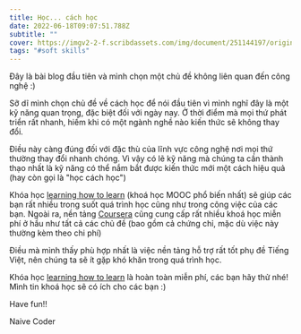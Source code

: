 ```yaml
---
title: Học... cách học
date: 2022-06-18T09:07:51.788Z
subtitle: ""
cover: https://imgv2-2-f.scribdassets.com/img/document/251144197/original/ad6b80ef0a/1579388196?v=1
tags: "#soft skills"
---
```

Đây là bài blog đầu tiên và mình chọn một chủ đề không liên quan đến công nghệ :)

Sỡ dĩ mình chọn chủ đề về cách học để nói đầu tiên vì mình nghĩ đây là một kỹ năng quan trọng, đặc biệt đối với ngày nay. Ở thời điểm mà mọi thứ phát triển rất nhanh, hiếm khi có một ngành nghề nào kiến thức sẽ không thay đổi.

Điều này càng đúng đối với đặc thù của lĩnh vực công nghệ nơi mọi thứ thường thay đổi nhanh chóng. Vì vậy có lẽ kỹ năng mà chúng ta cần thành thạo nhất là kỹ năng có thể nắm bắt được kiến thức mới một cách hiệu quả (hay còn gọi là "học cách học")

Khóa học [learning how to learn](https://www.coursera.org/learn/learning-how-to-learn?) (khoá học MOOC phổ biến nhất) sẽ giúp các bạn rất nhiều trong suốt quá trình học cũng như trong công việc của các bạn. Ngoài ra, nền tảng [Coursera](https://www.coursera.org/) cũng cung cấp rất nhiều khoá học miễn phí ở hầu như tất cả các chủ đề (bao gồm cả chứng chỉ, mặc dù việc này thường kèm theo chi phí)

Điều mà mình thấy phù hợp nhất là việc nền tảng hỗ trợ rất tốt phụ đề Tiếng Việt, nên chúng ta sẽ ít gặp khó khăn trong quá trình học. 

Khóa học [learning how to learn](https://www.coursera.org/learn/learning-how-to-learn?) là hoàn toàn miễn phí, các bạn hãy thử nhé! Mình tin khoá học sẽ có ích cho các bạn :)

Have fun!!

N﻿aive Coder


